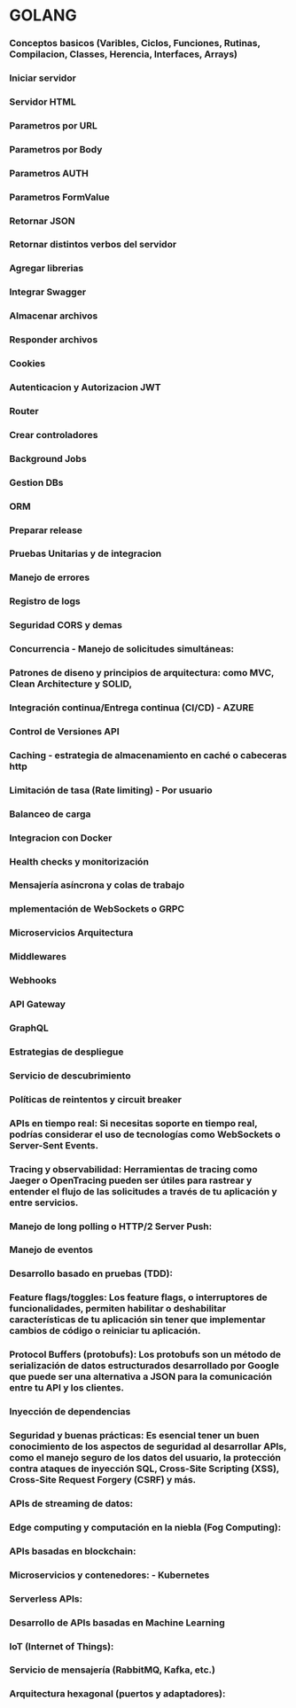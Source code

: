 # GOLANG

### Conceptos basicos (Varibles, Ciclos, Funciones, Rutinas, Compilacion, Classes, Herencia, Interfaces, Arrays)
### Iniciar servidor
### Servidor HTML
### Parametros por URL
### Parametros por Body
### Parametros AUTH
### Parametros FormValue
### Retornar JSON
### Retornar distintos verbos del servidor
### Agregar librerias
### Integrar Swagger
### Almacenar archivos
### Responder archivos
### Cookies
### Autenticacion y Autorizacion JWT
### Router
### Crear controladores
### Background Jobs
### Gestion DBs
### ORM
### Preparar release
### Pruebas Unitarias y de integracion
### Manejo de errores
### Registro de logs
### Seguridad CORS y demas
### Concurrencia - Manejo de solicitudes simultáneas:
### Patrones de diseno y principios de arquitectura: como MVC, Clean Architecture y SOLID,
### Integración continua/Entrega continua (CI/CD) - AZURE
### Control de Versiones API
### Caching - estrategia de almacenamiento en caché o cabeceras http
### Limitación de tasa (Rate limiting) - Por usuario
### Balanceo de carga
### Integracion con Docker
### Health checks y monitorización
### Mensajería asíncrona y colas de trabajo
### mplementación de WebSockets o GRPC
### Microservicios Arquitectura
### Middlewares
### Webhooks
### API Gateway
### GraphQL
### Estrategias de despliegue
### Servicio de descubrimiento
### Políticas de reintentos y circuit breaker
### APIs en tiempo real: Si necesitas soporte en tiempo real, podrías considerar el uso de tecnologías como WebSockets o Server-Sent Events.
### Tracing y observabilidad: Herramientas de tracing como Jaeger o OpenTracing pueden ser útiles para rastrear y entender el flujo de las solicitudes a través de tu aplicación y entre servicios.
### Manejo de long polling o HTTP/2 Server Push:
### Manejo de eventos
### Desarrollo basado en pruebas (TDD):
### Feature flags/toggles: Los feature flags, o interruptores de funcionalidades, permiten habilitar o deshabilitar características de tu aplicación sin tener que implementar cambios de código o reiniciar tu aplicación.
### Protocol Buffers (protobufs): Los protobufs son un método de serialización de datos estructurados desarrollado por Google que puede ser una alternativa a JSON para la comunicación entre tu API y los clientes.
### Inyección de dependencias
### Seguridad y buenas prácticas: Es esencial tener un buen conocimiento de los aspectos de seguridad al desarrollar APIs, como el manejo seguro de los datos del usuario, la protección contra ataques de inyección SQL, Cross-Site Scripting (XSS), Cross-Site Request Forgery (CSRF) y más.
### APIs de streaming de datos:
### Edge computing y computación en la niebla (Fog Computing):
### APIs basadas en blockchain: 
### Microservicios y contenedores: - Kubernetes
### Serverless APIs: 
### Desarrollo de APIs basadas en Machine Learning
### IoT (Internet of Things):
### Servicio de mensajería (RabbitMQ, Kafka, etc.)
### Arquitectura hexagonal (puertos y adaptadores): 

